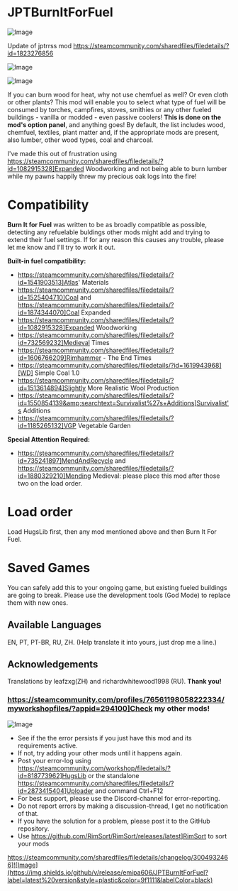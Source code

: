 # JPTBurnItForFuel

![Image](https://i.imgur.com/buuPQel.png)

Update of jptrrss mod https://steamcommunity.com/sharedfiles/filedetails/?id=1823276856

![Image](https://i.imgur.com/pufA0kM.png)

	
![Image](https://i.imgur.com/Z4GOv8H.png)


If you can burn wood for heat, why not use chemfuel as well? Or even cloth or other plants? This mod will enable you to select what type of fuel will be consumed by torches, campfires, stoves, smithies or any other fueled buildings - vanilla or modded - even passive coolers! **This is done on the mod's option panel**, and anything goes! By default, the list includes wood, chemfuel, textiles, plant matter and, if the appropriate mods are present, also lumber, other wood types, coal and charcoal.

I've made this out of frustration using https://steamcommunity.com/sharedfiles/filedetails/?id=1082915328]Expanded Woodworking and not being able to burn lumber while my pawns happily threw my precious oak logs into the fire!

# Compatibility

**Burn It for Fuel** was written to be as broadly compatible as possible, detecting any refuelable buldings other mods might add and trying to extend their fuel settings. If for any reason this causes any trouble, please let me know and I'll try to work it out. 

**Built-in fuel compatibility:**


- https://steamcommunity.com/sharedfiles/filedetails/?id=1541903513]Atlas' Materials
- https://steamcommunity.com/sharedfiles/filedetails/?id=1525404710]Coal and https://steamcommunity.com/sharedfiles/filedetails/?id=1874344070]Coal Expanded
- https://steamcommunity.com/sharedfiles/filedetails/?id=1082915328]Expanded Woodworking
- https://steamcommunity.com/sharedfiles/filedetails/?id=732569232]Medieval Times
- https://steamcommunity.com/sharedfiles/filedetails/?id=1606766209]Rimhammer - The End Times
- https://steamcommunity.com/sharedfiles/filedetails/?id=1619943968][WD] Simple Coal 1.0
- https://steamcommunity.com/sharedfiles/filedetails/?id=1513614894]Slightly More Realistic Wool Production
- https://steamcommunity.com/sharedfiles/filedetails/?id=1550854139&amp;searchtext=Survivalist%27s+Additions]Survivalist's Additions
- https://steamcommunity.com/sharedfiles/filedetails/?id=1185265132]VGP Vegetable Garden



**Special Attention Required:**


- https://steamcommunity.com/sharedfiles/filedetails/?id=735241897]MendAndRecycle and https://steamcommunity.com/sharedfiles/filedetails/?id=1880329210]Mending Medieval: please place this mod after those two on the load order.



# Load order

Load HugsLib first, then any mod mentioned above and then Burn It For Fuel.

# Saved Games

You can safely add this to your ongoing game, but existing fueled buildings are going to break. Please use the development tools (God Mode) to replace them with new ones.

## Available Languages

EN, PT, PT-BR, RU, ZH.
(Help translate it into yours, just drop me a line.)

## Acknowledgements

Translations by leafzxg(ZH) and richardwhitewood1998 (RU). 
**Thank you!**

### https://steamcommunity.com/profiles/76561198058222334/myworkshopfiles/?appid=294100]Check my other mods!


![Image](https://i.imgur.com/PwoNOj4.png)



-  See if the the error persists if you just have this mod and its requirements active.
-  If not, try adding your other mods until it happens again.
-  Post your error-log using https://steamcommunity.com/workshop/filedetails/?id=818773962]HugsLib or the standalone https://steamcommunity.com/sharedfiles/filedetails/?id=2873415404]Uploader and command Ctrl+F12
-  For best support, please use the Discord-channel for error-reporting.
-  Do not report errors by making a discussion-thread, I get no notification of that.
-  If you have the solution for a problem, please post it to the GitHub repository.
-  Use https://github.com/RimSort/RimSort/releases/latest]RimSort to sort your mods



https://steamcommunity.com/sharedfiles/filedetails/changelog/3004932466]![Image](https://img.shields.io/github/v/release/emipa606/JPTBurnItForFuel?label=latest%20version&style=plastic&color=9f1111&labelColor=black)

